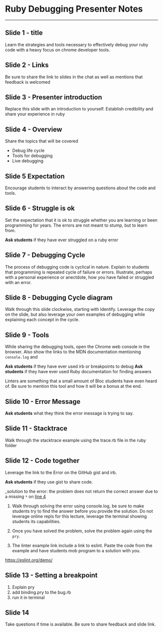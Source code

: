 # Ruby Debugging Presenter Notes
---

## Slide 1 - title
Learn the strategies and tools necessary to effectively debug your ruby code with a heavy focus on chrome developer tools.

## Slide 2 - Links
Be sure to share the link to slides in the chat as well as mentions that
feedback is welcomed

## Slide 3 - Presenter introduction
Replace this slide with an introduction to yourself. Establish
credibility and share your experience in ruby

## Slide 4 - Overview
Share the topics that will be covered
- Debug life cycle
- Tools for debugging
- Live debugging

## Slide 5 Expectation
Encourage students to interact by answering questions about
the code and tools.

## Slide 6 - Struggle is ok
Set the expectation that it is ok to struggle whether you are learning
or been programming for years. The errors are not meant to stump, but to
learn from.

**Ask students** if they have ever struggled on a ruby error

## Slide 7 - Debugging Cycle
The process of debugging code is cyclical in nature. Explain to students
that programming is repeated cycle of failure or errors. Illustrate, perhaps with a personal experience or anectdote, how you have failed or struggled with an error. 

## Slide 8 - Debugging Cycle diagram
Walk through this slide clockwise, starting with Identify. Leverage the
copy on the slide, but also leverage your own examples of debugging
while explaining each concept in the cycle. 

## Slide 9 - Tools
While sharing the debugging tools, open the Chrome web console in the browser. Also
show the links to the MDN documentation mentioning `console.log` and


**Ask students** if they have ever used irb or breakpoints to debug
**Ask students** if they have ever used Ruby documentation for finding answers

Linters are something that a small amount of Bloc students have even
heard of. Be sure to mention this tool and how it will be a bonus at the
end.

## Slide 10 - Error Message
**Ask students** what they think the error message is trying to say. 

## Slide 11  - Stacktrace
Walk through the stacktrace example using the trace.rb file in the ruby
folder

## Slide 12 - Code together
Leverage the link to the Error on the GitHub gist and irb. 

**Ask students** if they use gist to share code.

_solution to the error: the problem does not return the correct answer
due to a missing `*` on [line 4](https://gist.github.com/bdougie/ae926e797416c434c1396a474e2d3d5a#file-debug-rb-L7)

1. Walk through solving the error using console.log, be sure to make
students try to find the answer before you provide the solution. Do not
leverage online repls for this lecture, leverage the terminal showing students its capabilities.

2. Once you have solved the problem, solve the problem again using the
`pry`. 

3. The linter example link include a link to eslint. Paste the code from
the example and have students mob program to a solution with you. 

https://eslint.org/demo/

## Slide 13 - Setting a breakpoint
1. Explain pry
2. add binding.pry to the bug.rb
3. run it in terminal

## Slide 14

Take questions if time is available. Be sure to share feedback and slide link.
